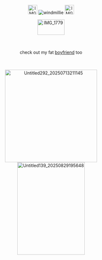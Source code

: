 <p align="center"> <img width="30" height="30" alt="IMG_1779" src="https://github.com/user-attachments/assets/1433c20d-ba68-48c5-ab7f-03a85ed652c3" /> <img src="https://komarev.com/ghpvc/?username=windmillie&label=　　angelic　　&color=E2AAD4&style=plastic" alt="windmillie" /> <img width="30" height="30" alt="IMG_1779" src="https://github.com/user-attachments/assets/9a1458cc-b2d3-479f-809e-d318f13f988d" />


<p align="center"><img width="88" height="50" alt="IMG_1779" src="https://github.com/user-attachments/assets/499535d8-caa8-4461-9cc0-0665f9412edb" />


　<p align="center"> check out my fat [boyfriend](github.com/6saint) too

　
<p align="center"> <img width="300" height="300" alt="Untitled292_20250713211145" src="https://github.com/user-attachments/assets/7832a91b-631e-4883-93fb-9a38632d164e" /> <img width="220" height="300" alt="Untitled139_20250829195648" src="https://github.com/user-attachments/assets/68a91313-65e7-4cee-ad2f-8fb8b905804c" />

